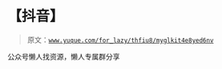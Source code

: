 # 【抖音】

> 原文：[`www.yuque.com/for_lazy/thfiu8/myglkit4e8yed6nv`](https://www.yuque.com/for_lazy/thfiu8/myglkit4e8yed6nv)

<ne-p id="u5d3feaa1" data-lake-id="u5d3feaa1"><ne-text id="ucb77c53b">公众号懒人找资源，懒人专属群分享</ne-text></ne-p>